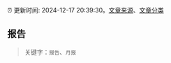 :alarm_clock: 更新时间: 2024-12-17 20:39:30。[文章来源](/README.md)、[文章分类](/TAGS.md)

## 报告


> 关键字：`报告`、`月报`



